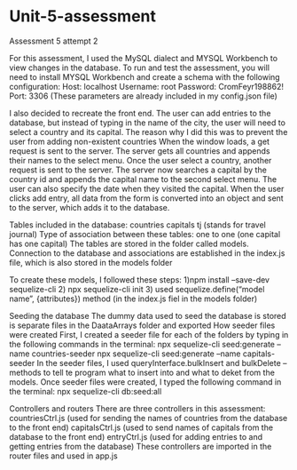 # Unit-5-assessment
Assessment 5 attempt 2

For this assessment, I used the MySQL dialect and MYSQL Workbench to view changes in the database. To run and test the assessment, you will need to install MYSQL Workbench and create a schema with the following configuration:
Host: localhost
Username: root
Password: CromFeyr198862!
Port: 3306
(These parameters are already included in my config.json file)

I also decided to recreate the front end. The user can add entries to the database, but instead of typing in the name of the city, the user will need to select a country and its capital. The reason why I did this was to prevent the user from adding non-existent countries
When the window loads, a get request is sent to the server. The server gets all countries and appends their names to the select menu. Once the user select a country, another request is sent to the server. The server now searches a capital by the country id and appends the capital name to the second select menu. The user can also specify the date when they visited the capital. When the user clicks add entry, all data from the form is converted into an object and sent to the server, which adds it to the database.

Tables included in the database: 
countries
capitals
tj (stands for travel journal)
Type of association between these tables: one to one (one capital has one capital)
The tables are stored in the folder called models. Connection to the database and associations are established in the index.js file, which is also stored in the models folder

To create these models, I followed these steps:
1)npm install –save-dev sequelize-cli
2) npx sequelize-cli init
3) used sequelize.define(“model name”, {attributes}) method (in the index.js fiel in the models folder)

Seeding the database
The dummy data used to seed the database is stored is separate files in the DaataArrays folder and exported
How seeder files were created
First, I created a seeder file for each of the folders by typing in the following commands in the terminal:
npx sequelize-cli seed:generate –name countries-seeder
npx sequelize-cli seed:generate –name capitals-seeder
In the seeder files, I used queryInterface.bulkInsert and bulkDelete – methods to tell te program what to insert into and what to deket from the models. Once seeder files were created, I typed the following command in the terminal:
npx sequelize-cli db:seed:all

Controllers and routers
There are three controllers in this assessment:
countriesCtrl.js (used for sending the names of countries from the database to the front end)
capitalsCtrl.js (used to send names of capitals from the database to the front end)
entryCtrl.js (used for adding entries to and getting entries from the database)
These controllers are imported in the router files and used in app.js
